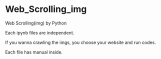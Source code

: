 # Web_Scrolling_img
Web Scrolling(img) by Python

Each ipynb files are independent.

If you wanna crawling the imgs, you choose your website and run codes.

Each file has manual inside.

